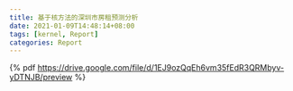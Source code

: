 ```yaml
---
title: 基于核方法的深圳市房租预测分析
date: 2021-01-09T14:48:14+08:00
tags: [kernel, Report]
categories: Report
---
```

{% pdf https://drive.google.com/file/d/1EJ9ozQqEh6vm35fEdR3QRMbyv-yDTNJB/preview %}
